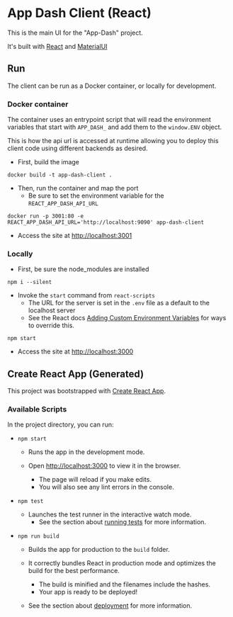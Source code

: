 # App Dash Client (React)
This is the main UI for the "App-Dash" project.

It's built with [React](https://reactjs.org/) and [MaterialUI](https://mui.com/)

## Run
The client can be run as a Docker container, or locally for development.

### Docker container
The container uses an entrypoint script that will read the environment variables that start with `APP_DASH_` and add them to the `window.ENV` object.

This is how the api url is accessed at runtime allowing you to deploy this client code using different backends as desired.

- First, build the image
    
```shell
docker build -t app-dash-client .
```

- Then, run the container and map the port
    - Be sure to set the environment variable for the `REACT_APP_DASH_API_URL`

```shell
docker run -p 3001:80 -e REACT_APP_DASH_API_URL='http://localhost:9090' app-dash-client
```
    
- Access the site at [http://localhost:3001](http://localhost:3001)

### Locally
- First, be sure the node_modules are installed
```shell
npm i --silent
```
    
- Invoke the `start` command from `react-scripts`
    - The URL for the server is set in the `.env` file as a default to the localhost server
    - See the React docs [Adding Custom Environment Variables](https://create-react-app.dev/docs/adding-custom-environment-variables/) for ways to override this.

```shell
npm start
```

- Access the site at [http://localhost:3000](http://localhost:3000)


## Create React App (Generated)

This project was bootstrapped with [Create React App](https://github.com/facebook/create-react-app).

### Available Scripts

In the project directory, you can run:

- `npm start`
    - Runs the app in the development mode.
    - Open [http://localhost:3000](http://localhost:3000) to view it in the browser.

        - The page will reload if you make edits.
        - You will also see any lint errors in the console.

- `npm test`
    - Launches the test runner in the interactive watch mode.
        - See the section about [running tests](https://facebook.github.io/create-react-app/docs/running-tests) for more information.

- `npm run build`
    - Builds the app for production to the `build` folder.
    - It correctly bundles React in production mode and optimizes the build for the best performance.

        - The build is minified and the filenames include the hashes.
        - Your app is ready to be deployed!

    - See the section about [deployment](https://facebook.github.io/create-react-app/docs/deployment) for more information.
